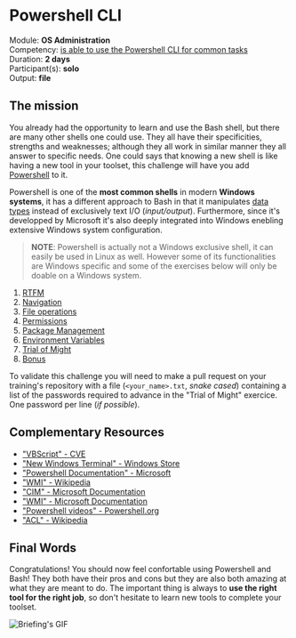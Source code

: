 # Powershell CLI

Module: **OS Administration** </br>
Competency: [is able to use the Powershell CLI for common tasks](./evaluation.md) </br>
Duration: **2 days** </br>
Participant(s): **solo** </br>
Output: **file**

## The mission

You already had the opportunity to learn and use the Bash shell, but there are many other shells one could use. They all have their specificities, strengths and weaknesses; although they all work in similar manner they all answer to specific needs. One could says that knowing a new shell is like having a new tool in your toolset, this challenge will have you add [Powershell](https://en.wikipedia.org/wiki/PowerShell) to it.

Powershell is one of the **most common shells** in modern **Windows systems**, it has a different approach to Bash in that it manipulates [data types](https://docs.microsoft.com/en-us/powershell/scripting/lang-spec/chapter-04?view=powershell-7.1) instead of exclusively text I/O (_input/output_). Furthermore, since it's developped by Microsoft it's also deeply integrated into Windows enebling extensive Windows system configuration.

> **NOTE**: Powershell is actually not a Windows exclusive shell, it can easily be used in Linux as well. However some of its functionalities are Windows specific and some of the exercises below will only be doable on a Windows system.

1. [RTFM](./assets/exercises/rtfm.md)
2. [Navigation](./assets/exercises/navigation.md)
3. [File operations](./assets/exercises/file_operations.md)
4. [Permissions](./assets/exercises/permissions.md)
5. [Package Management](./assets/exercises/package_management.md)
6. [Environment Variables](./assets/exercises/envpath.md)
7. [Trial of Might](./assets/exercises/trial_of_might.md)
8. [Bonus](./assets/exercises/bonus.md)


To validate this challenge you will need to make a pull request on your training's repository with a file (`<your_name>.txt`, _snake cased_) containing a list of the passwords required to advance in the "Trial of Might" exercice. One password per line (_if possible_).

## Complementary Resources

* ["VBScript" - CVE](https://www.cvedetails.com/vulnerability-list/vendor_id-26/product_id-20672/Microsoft-Vbscript.html)
* ["New Windows Terminal" - Windows Store](https://github.com/microsoft/terminal)
* ["Powershell Documentation" - Microsoft](https://docs.microsoft.com/en-us/powershell/)
* ["WMI" - Wikipedia](https://en.wikipedia.org/wiki/Windows_Management_Instrumentation)
* ["CIM" - Microsoft Documentation](https://docs.microsoft.com/en-us/windows/win32/wmisdk/common-information-model)
* ["WMI" - Microsoft Documentation](https://docs.microsoft.com/en-us/windows/win32/wmisdk/wmi-start-page)
* ["Powershell videos" - Powershell.org](https://www.youtube.com/powershellorg)
* ["ACL" - Wikipedia](https://en.wikipedia.org/wiki/Access-control_list)

## Final Words

Congratulations! You should now feel confortable using Powershell and Bash! They both have their pros and cons but they are also both amazing at what they are meant to do. The important thing is always to **use the right tool for the right job**, so don't hesitate to learn new tools to complete your toolset.

![Briefing's GIF](https://c.tenor.com/jqsJ7vJKI4EAAAAC/ive-got-the-power-jim-carrey.gif)
